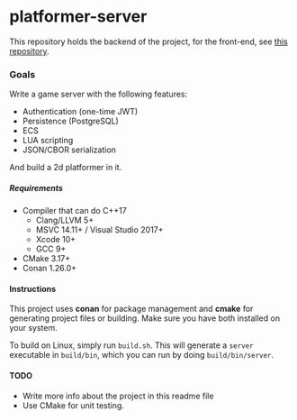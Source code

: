 # platformer-server

This repository holds the backend of the project, for the front-end, see [this repository](https://github.com/jprochazk/platformer-client).

### Goals

Write a game server with the following features:

* Authentication (one-time JWT)
* Persistence (PostgreSQL)
* ECS
* LUA scripting
* JSON/CBOR serialization

And build a 2d platformer in it.

##### Requirements

* Compiler that can do C++17
    * Clang/LLVM 5+
    * MSVC 14.11+ / Visual Studio 2017+
    * Xcode 10+
    * GCC 9+
* CMake 3.17+
* Conan 1.26.0+

#### Instructions

This project uses **conan** for package management and **cmake** for generating project files or building. Make sure you have both installed on your system.

To build on Linux, simply run `build.sh`. This will generate a `server` executable in `build/bin`, which you can run by doing `build/bin/server`.


#### TODO

* Write more info about the project in this readme file
* Use CMake for unit testing.